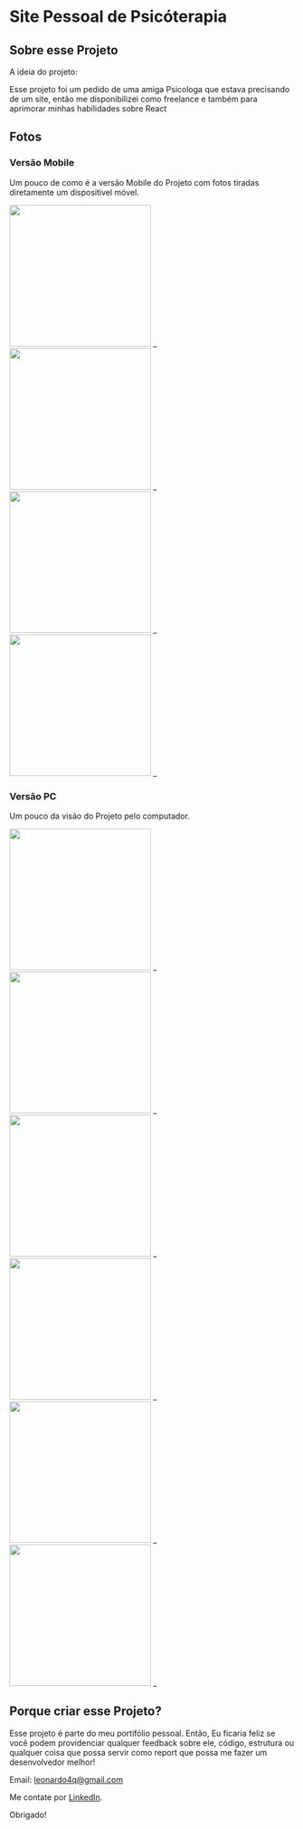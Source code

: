 
# Site Pessoal de Psicóterapia
## Sobre esse Projeto

A ideia do projeto:

Esse projeto foi um pedido de uma amiga Psicologa que estava precisando de um site, então me disponibilizei como freelance e também para aprimorar minhas habilidades sobre React

## Fotos

### Versão Mobile
Um pouco de como é a versão Mobile do Projeto com fotos tiradas diretamente um dispositivel móvel.

<img src="https://github.com/user-attachments/assets/d7b55174-5f24-47df-beb5-e52b686f1252" width="250" />  _
<img src="https://drive.google.com/uc?export=view&id=156wj9YmozWx4ejVncXXcK215aGApqcgb" width="250" /> _
<img src="https://drive.google.com/uc?export=view&id=1eExCyIalTN5ql41taAao71dB9lQbEYmE" width="250" /> _
<img src="https://drive.usercontent.google.com/download?id=1eExCyIalTN5ql41taAao71dB9lQbEYmE&export=view&authuser=0" width="250" /> _

### Versão PC
Um pouco da visão do Projeto pelo computador.

<img src="https://drive.google.com/uc?export=view&id=11zxnSRIdU6Jg_ZttjHrFOITxkK7mDjyG" width="250" /> _
<img src="https://drive.google.com/uc?export=view&id=1jqzoA2J_1UM12OkWslLpH9FvyHURzdsg" width="250" /> _
<img src="https://drive.google.com/uc?export=view&id=1nsYwkCYV-fwmeWZKCKsI3WKZ-H_6nSVs" width="250" /> _
<img src="https://drive.google.com/uc?export=view&id=1u_ykvh1RU6tK2CHmfHH6f1glR_owRsLV" width="250" /> _
<img src="https://drive.google.com/uc?export=view&id=1uCQj33kA-zcev4E4PIa21g0eIsHOMQDO" width="250" /> _
<img src="https://drive.google.com/uc?export=view&id=13nCiiAiGoZ2fL5ITljUETAhUtvV03utc" width="250" /> _

## Porque criar esse Projeto?

Esse projeto é parte do meu portifólio pessoal. Então, Eu ficaria feliz se você podem providenciar qualquer feedback sobre ele, código, estrutura ou qualquer coisa que possa servir como report que possa me fazer um desenvolvedor melhor!

Email: leonardo4q@gmail.com

Me contate por [LinkedIn](https://www.linkedin.com/in/leonardo-henrique-393383177/).

Obrigado!
